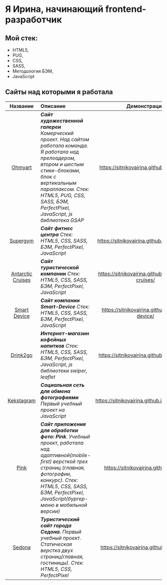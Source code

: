# Я Ирина, начинающий frontend-разработчик

## Мой стек:
 - HTML5,
 - PUG,
 - CSS,
 - SASS,
 - Методология БЭМ,
 - JavaScript

## Сайты над которыми я работала
Название | Описание | Демонстрация 
:-:|:-|:-:
[Ohmyart](https://github.com/SitnikovaIrina/ohmyart)| ___Сайт художественной галереи___ _Комерческий проект. Над сайтом работала команда. Я работала над прелоадером, втором и шестым стики-блоками, блок с вертикальным параллаксом. Стек: HTML5, PUG, CSS, SASS, БЭМ, PerfectPixel, JavaScript, js библиотека GSAP_|https://sitnikovairina.github.io/ohmyart/
[Supergym](https://github.com/SitnikovaIrina/supergym)| ___Сайт фитнес центра___ _Стек: HTML5, CSS, SASS, БЭМ, PerfectPixel, JavaScript_ | https://sitnikovairina.github.io/supergym/
[Antarctic Cruises](https://github.com/SitnikovaIrina/antarctic-cruises)| ___Сайт туристической компании___ _Стек: HTML5, CSS, SASS, БЭМ, PerfectPixel, JavaScript_ |https://sitnikovairina.github.io/antarctic-cruises/
[Smart Device](https://github.com/SitnikovaIrina/smart-device)| ___Сайт компании Smart-Device___ _Стек: HTML5, CSS, SASS, БЭМ, PerfectPixel, JavaScript_ |https://sitnikovairina.github.io/smart-device/
[Drink2go](https://github.com/SitnikovaIrina/drink2go)| ___Интернет-магазин кофейных напитков___ _Стек: HTML5, CSS, SASS, БЭМ, PerfectPixel, JavaScript, js библиотеки swiper, leaflet_  |https://sitnikovairina.github.io/drink2go/
[Kekstagram](https://github.com/SitnikovaIrina/kekstagram)| ___Социальная сеть для обмена фотографиями___ _Первый учебный проект на JavaScript_ | https://sitnikovairina.github.io/kekstagram/
[Pink](https://github.com/SitnikovaIrina/pink) | ___Сайт приложения для обработки фото: Pink___. _Учебный проект, работала над адаптивной(mobile-first) версткой трех страниц (главная, фотографии, конкурс). Стек: HTML5, CSS, SASS, БЭМ, PerfectPixel, JavaScript(бургер-меню в мобильной версии)_| https://sitnikovairina.github.io/pink/ 
[Sedona](https://github.com/SitnikovaIrina/sedona) | ___Туристический сайт города Седона.___ _Первый учебный проект. Статическая верстка двух страниц(главная, гостиницы). Стек: HTML5, CSS, PerfectPixel_ | https://sitnikovairina.github.io/sedona/
